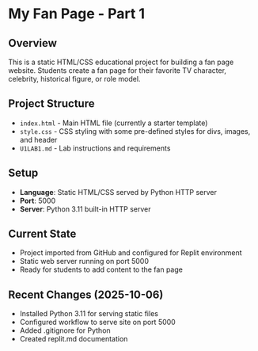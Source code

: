 # My Fan Page - Part 1

## Overview
This is a static HTML/CSS educational project for building a fan page website. Students create a fan page for their favorite TV character, celebrity, historical figure, or role model.

## Project Structure
- `index.html` - Main HTML file (currently a starter template)
- `style.css` - CSS styling with some pre-defined styles for divs, images, and header
- `U1LAB1.md` - Lab instructions and requirements

## Setup
- **Language**: Static HTML/CSS served by Python HTTP server
- **Port**: 5000
- **Server**: Python 3.11 built-in HTTP server

## Current State
- Project imported from GitHub and configured for Replit environment
- Static web server running on port 5000
- Ready for students to add content to the fan page

## Recent Changes (2025-10-06)
- Installed Python 3.11 for serving static files
- Configured workflow to serve site on port 5000
- Added .gitignore for Python
- Created replit.md documentation
